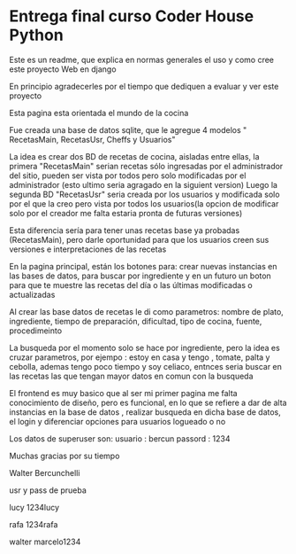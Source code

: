 ﻿# Entrega final curso Coder House Python

Este es un readme, que explica en normas generales el uso y como cree este proyecto Web en django

En principio agradecerles por el tiempo que dediquen a evaluar y ver este proyecto

Esta pagina esta orientada el mundo de la cocina

Fue creada una base de datos sqlite, que le agregue 4 modelos " RecetasMain, RecetasUsr, Cheffs y  Usuarios"

La idea es crear dos BD de recetas de cocina, aisladas entre ellas, la primera "RecetasMain"  serian recetas sólo ingresadas por el administrador del sitio, pueden ser vista por todos pero solo modificadas por el administrador (esto ultimo seria agragado en la siguient version)
Luego la segunda BD "RecetasUsr" seria creada por los usuarios y modificada solo por el que la creo pero vista por todos los usuarios(la opcion de modificar solo por el creador me falta estaria pronta de futuras versiones)

Esta diferencia sería para tener unas recetas base ya probadas (RecetasMain), pero darle oportunidad para que los usuarios creen sus versiones e interpretaciones de las recetas

En la pagina principal, están los botones para: crear nuevas instancias en las bases de datos, para buscar por ingrediente y en un futuro un boton para que te muestre las recetas del día o las últimas modificadas o actualizadas

Al crear las base datos de recetas le di como parametros: nombre de plato, ingrediente, tiempo de preparación, dificultad, tipo de cocina, fuente, procedimeinto

La busqueda por el momento solo se hace por ingrediente, pero la idea es cruzar parametros, por ejempo :  estoy en casa y tengo , tomate, palta y cebolla, ademas tengo poco tiempo y soy celiaco,  entnces seria buscar en las recetas las que tengan mayor datos en comun con la busqueda 

El frontend es muy basico que al ser mi primer pagina me falta conocimiento de diseño, pero es funcional, en lo que se refiere a dar de alta instancias en la base de datos , realizar busqueda en dicha base de datos, el login y diferenciar opciones para usuarios logueado o no  

Los datos de superuser son:  usuario : bercun passord : 1234

Muchas gracias por su tiempo

Walter Bercunchelli 



usr y pass de prueba

lucy 1234lucy

rafa 1234rafa

walter marcelo1234


